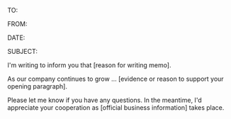 TO:

FROM:

DATE:

SUBJECT:

I'm writing to inform you that [reason for writing memo].

As our company continues to grow … [evidence or reason to support your opening paragraph].

Please let me know if you have any questions. In the meantime, I'd appreciate your cooperation as [official business information] takes place.
